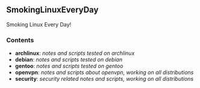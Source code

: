 ## SmokingLinuxEveryDay
Smoking Linux Every Day!

### Contents
* **archlinux**: *notes and scripts tested on archlinux*
* **debian**: *notes and scripts tested on debian*
* **gentoo**: *notes and scripts tested on gentoo*
* **openvpn**: *notes and scripts about openvpn, working on all distributions*
* **security**: *security related notes and scripts, working on all distributions*

